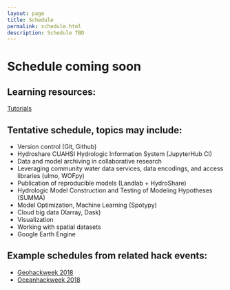 ```yaml
---
layout: page
title: Schedule
permalink: schedule.html
description: Schedule TBD 
---
```

# Schedule coming soon

## Learning resources:

<a href="https://waterhackweek.github.io/wiki/learning_resources.html">Tutorials</a>


## Tentative schedule, topics may include: 

* Version control (Git, Github)
* Hydroshare CUAHSI Hydrologic Information System (JupyterHub CI)
* Data and model archiving in collaborative research 
* Leveraging community water data services, data encodings, and access libraries (ulmo, WOFpy)
* Publication of reproducible models (Landlab + HydroShare)
* Hydrologic Model Construction and Testing of Modeling Hypotheses (SUMMA)
* Model Optimization, Machine Learning (Spotypy)
* Cloud big data (Xarray, Dask)
* Visualization 
* Working with spatial datasets
* Google Earth Engine 

## Example schedules from related hack events:

*  <a href="https://geohackweek.github.io/schedule.html">Geohackweek 2018</a>
*  <a href="https://oceanhackweek.github.io/schedule.html">Oceanhackweek 2018</a>
